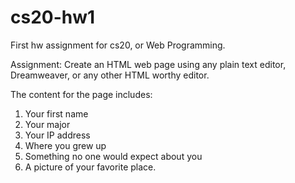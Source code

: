 # cs20-hw1

First hw assignment for cs20, or Web Programming.

Assignment: Create an HTML web page using any plain text editor, Dreamweaver, or any other HTML worthy editor. 

The content for the page includes: 
1. Your first name 
2. Your major 
3. Your IP address 
4. Where you grew up 
5. Something no one would expect about you
6. A picture of your favorite place.
